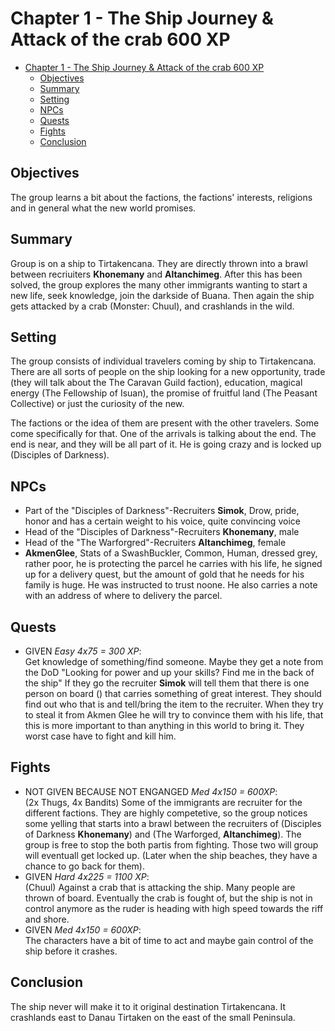 # Chapter 1 - The Ship Journey & Attack of the crab 600 XP
- [Chapter 1 - The Ship Journey \& Attack of the crab 600 XP](#chapter-1---the-ship-journey--attack-of-the-crab-600-xp)
  - [Objectives](#objectives)
  - [Summary](#summary)
  - [Setting](#setting)
  - [NPCs](#npcs)
  - [Quests](#quests)
  - [Fights](#fights)
  - [Conclusion](#conclusion)

## Objectives
The group learns a bit about the factions, the factions' interests, religions and in general what the new world promises.

## Summary
Group is on a ship to Tirtakencana. They are directly thrown into a brawl between recriuiters **Khonemany** and **Altanchimeg**. After this has been solved, the group explores the many other immigrants wanting to start a new life, seek knowledge, join the darkside of Buana. Then again the ship gets attacked by a crab (Monster: Chuul), and crashlands in the wild.

## Setting
The group consists of individual travelers coming by ship to Tirtakencana. There are all sorts of people on the ship looking for a new opportunity, trade (they will talk about the The Caravan Guild faction), education, magical energy (The Fellowship of Isuan), the promise of fruitful land (The Peasant Collective) or just the curiosity of the new.

The factions or the idea of them are present with the other travelers. Some come specifically for that. One of the arrivals is talking about the end. The end is near, and they will be all part of it. He is going crazy and is locked up (Disciples of Darkness).

## NPCs
- Part of the "Disciples of Darkness"-Recruiters **Simok**, Drow, pride, honor and has a certain weight to his voice, quite convincing voice
- Head of the "Disciples of Darkness"-Recruiters **Khonemany**, male
- Head of the "The Warforgred"-Recruiters **Altanchimeg**, female
- **AkmenGlee**, Stats of a SwashBuckler, Common, Human, dressed grey, rather poor, he is protecting the parcel he carries with his life, he signed up for a delivery quest, but the amount of gold that he needs for his family is huge. He was instructed to trust noone. He also carries a note with an address of where to delivery the parcel.

## Quests
- GIVEN *Easy 4x75 = 300 XP*:  
Get knowledge of something/find someone. Maybe they get a note from the DoD "Looking for power and up your skills? Find me in the back of the ship"  If they go the recruiter **Simok** will tell them that there is one person on board () that carries something of great interest. They should find out who that is and tell/bring the item to the recruiter. When they try to steal it from Akmen Glee he will try to convince them with his life, that this is more important to than anything in this world to bring it. They worst case have to fight and kill him.

## Fights
- NOT GIVEN BECAUSE NOT ENGANGED *Med 4x150 = 600XP*:  
(2x Thugs, 4x Bandits) Some of the immigrants are recruiter for the different factions. They are highly competetive, so the group notices some yelling that starts into a brawl between the recruiters of (Disciples of Darkness **Khonemany**) and (The Warforged, **Altanchimeg**). The group is free to stop the both partis from fighting. Those two will group will eventuall get locked up. (Later when the ship beaches, they have a chance to go back for them).
- GIVEN *Hard 4x225 = 1100 XP*:  
(Chuul) Against a crab that is attacking the ship. Many people are thrown of board. Eventually the crab is fought of, but the ship is not in control anymore as the ruder is heading with high speed towards the riff and shore.
- GIVEN *Med 4x150 = 600XP*:  
The characters have a bit of time to act and maybe gain control of the ship before it crashes.

## Conclusion
The ship never will make it to it original destination Tirtakencana. It crashlands east to Danau Tirtaken on the east of the small Peninsula.